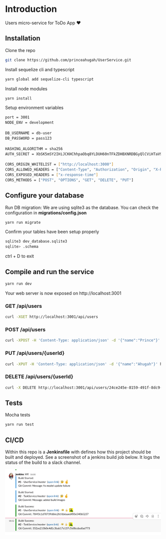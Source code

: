 # Introduction

Users micro-service for ToDo App :heart:


## Installation

Clone the repo
```bash
git clone https://github.com/princeahugah/UserService.git
```

Install sequelize cli and typescript
```bash
yarn global add sequelize-cli typescript
```

Install node modules
```bash
yarn install
```

Setup environment variables
```bash
port = 3001
NODE_ENV = development

DB_USERNAME = db-user
DB_PASSWORD = pass123

HASHING_ALGORITHM = sha256
AUTH_SECRET = XbSK5mSY2IHiJCKHChhpaObq8YLDUH60nTFkZDHBXNRDBGyQlCViHTaV9

CORS_ORIGIN_WHITELIST = ["http://localhost:3000"]
CORS_ALLOWED_HEADERS = ["Content-Type", "Authorization", "Origin", "X-Requested-With", "Accept"]
CORS_EXPOSED_HEADERS = ["x-response-time"]
CORS_METHODS = ["POST", "OPTIONS", "GET", "DELETE", "PUT"]
```


## Configure your database

Run DB migration: We are using sqlite3 as the database. You can check the configuration in **migrations/config.json**
```bash
yarn run migrate
```

Confirm your tables have been setup properly
```bash
sqlite3 dev_database.sqlite3
sqlite> .schema
```
ctrl + D to exit


## Compile and run the service

```bash
yarn run dev
```

Your web server is now exposed on http://localhost:3001

### GET   /api/users
```bash
curl -XGET http://localhost:3001/api/users
```

### POST   /api/users
```bash
curl -XPOST -H 'Content-Type: application/json' -d '{"name":"Prince"}' http://localhost:3001/api/users
```

### PUT   /api/users/{userId}
```bash
curl -XPUT -H 'Content-Type: application/json' -d '{"name":"Ahugah"}' http://localhost:3001/api/users/24ce245e-8159-491f-8dc9-24c6d190baba
```

### DELETE   /api/users/{userId}
```bash
curl -X DELETE http://localhost:3001/api/users/24ce245e-8159-491f-8dc9-24c6d190baba
```


## Tests

Mocha tests
```bash
yarn run test
```


## CI/CD

Within this repo is a **Jenkinsfile** with defines how this project should be built and deployed.
See a screenshot of a jenkins build job below. It logs the status of the build to a slack channel.

![Jenkins Slack](https://github.com/princeahugah/UserService/blob/master/jenkins-slack.png?raw=true)
